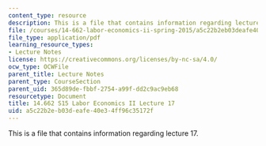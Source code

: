 ```yaml
---
content_type: resource
description: This is a file that contains information regarding lecture 17.
file: /courses/14-662-labor-economics-ii-spring-2015/a5c22b2eb03deafe40e34ff96c35172f_MIT14_662S15_lecnotes17.pdf
file_type: application/pdf
learning_resource_types:
- Lecture Notes
license: https://creativecommons.org/licenses/by-nc-sa/4.0/
ocw_type: OCWFile
parent_title: Lecture Notes
parent_type: CourseSection
parent_uid: 365d89de-fbbf-2754-a99f-dd2c9ac9eb68
resourcetype: Document
title: 14.662 S15 Labor Economics II Lecture 17
uid: a5c22b2e-b03d-eafe-40e3-4ff96c35172f
---
```

This is a file that contains information regarding lecture 17.